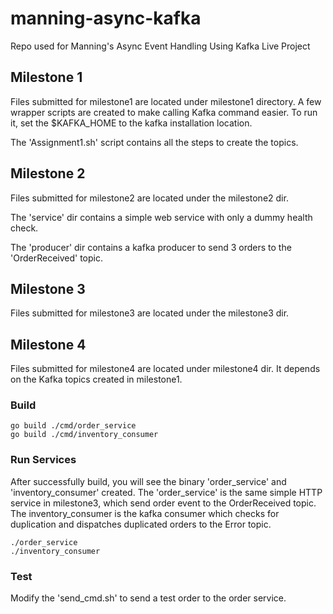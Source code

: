 # manning-async-kafka
Repo used for Manning's Async Event Handling Using Kafka Live Project

## Milestone 1
Files submitted for milestone1 are located under milestone1 directory. A few wrapper scripts are created to make calling Kafka command easier. To run it, set the $KAFKA_HOME to the kafka installation location.

The 'Assignment1.sh' script contains all the steps to create the topics.

## Milestone 2
Files submitted for milestone2 are located under the milestone2 dir.

The 'service' dir contains a simple web service with only a dummy health check.

The 'producer' dir contains a kafka producer to send 3 orders to the 'OrderReceived' topic.

## Milestone 3
Files submitted for milestone3 are located under the milestone3 dir.

## Milestone 4
Files submitted for milestone4 are located under milestone4 dir. It depends on the Kafka topics created in milestone1.

### Build
```aidl
go build ./cmd/order_service
go build ./cmd/inventory_consumer
```

### Run Services
After successfully build, you will see the binary 'order_service' and 'inventory_consumer' created.
The 'order_service' is the same simple HTTP service in milestone3, which send order event to the OrderReceived topic. 
The inventory_consumer is the kafka consumer which checks for duplication and dispatches duplicated orders to the 
Error topic.

```aidl
./order_service
./inventory_consumer
```
### Test
Modify the 'send_cmd.sh' to send a test order to the order service.


